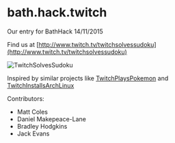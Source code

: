 # bath.hack.twitch

Our entry for BathHack 14/11/2015

Find us at [http://www.twitch.tv/twitchsolvessudoku](http://www.twitch.tv/twitchsolvessudoku)

![TwitchSolvesSudoku](https://pbs.twimg.com/media/CTzVX8CXIAAWEFD.png:large)

Inspired by similar projects like [TwitchPlaysPokemon](http://www.twitch.tv/twitchplayspokemon) and [ TwitchInstallsArchLinux ](http://www.twitch.tv/twitchinstallsarchlinux)

Contributors:
- Matt Coles
- Daniel Makepeace-Lane
- Bradley Hodgkins
- Jack Evans
